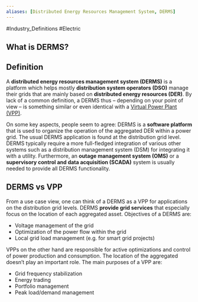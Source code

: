 ```yaml
---
aliases: [Distributed Energy Resources Management System, DERMS]
---
```

 #Industry_Definitions #Electric 

## What is **DERMS**?

## Definition

A **distributed energy resources management system (DERMS)** is a platform which helps mostly **distribution system operators (DSO)** manage their grids that are mainly based on **distributed energy resources (DER)**. By lack of a common definition, a DERMS thus – depending on your point of view – is something similar or even identical with a [Virtual Power Plant (VPP)](https://www.next-kraftwerke.com/knowledge/what-is-a-virtual-power-plant "The VPP explained"). 

On some key aspects, people seem to agree: DERMS is a **software platform** that is used to organize the operation of the aggregated DER within a power grid. The usual DERMS application is found at the distribution grid level. DERMS typically require a more full-fledged integration of various other systems such as a distribution management system (DSM) for integrating it with a utility. Furthermore, an **outage management system (OMS)** or a **supervisory control and data acquisition (SCADA)** system is usually needed to provide all DERMS functionality.

## DERMS vs VPP

From a use case view, one can think of a DERMS as a VPP for applications on the distribution grid levels. DERMS **provide grid services** that especially focus on the location of each aggregated asset. Objectives of a DERMS are:

-   Voltage management of the grid
-   Optimization of the power flow within the grid
-   Local grid load management (e.g. for smart grid projects)

VPPs on the other hand are responsible for active optimizations and control of power production and consumption. The location of the aggregated doesn’t play an important role. The main purposes of a VPP are:

-   Grid frequency stabilization
-   Energy trading
-   Portfolio management
-   Peak load/demand management